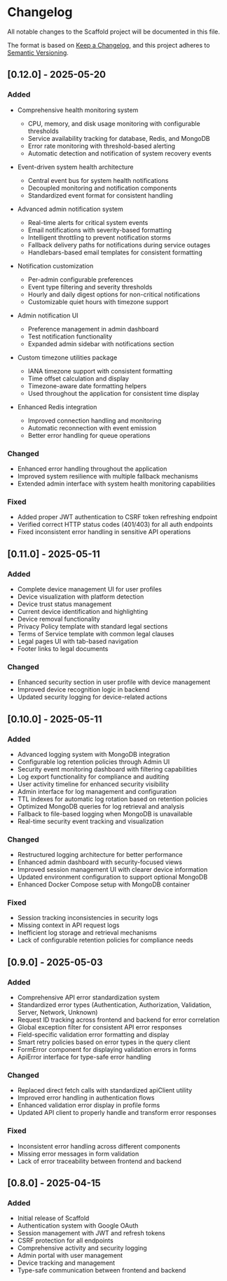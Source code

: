 # Changelog

All notable changes to the Scaffold project will be documented in this file.

The format is based on [Keep a Changelog](https://keepachangelog.com/en/1.0.0/),
and this project adheres to [Semantic Versioning](https://semver.org/spec/v2.0.0.html).

## [0.12.0] - 2025-05-20

### Added

- Comprehensive health monitoring system

  - CPU, memory, and disk usage monitoring with configurable thresholds
  - Service availability tracking for database, Redis, and MongoDB
  - Error rate monitoring with threshold-based alerting
  - Automatic detection and notification of system recovery events

- Event-driven system health architecture

  - Central event bus for system health notifications
  - Decoupled monitoring and notification components
  - Standardized event format for consistent handling

- Advanced admin notification system

  - Real-time alerts for critical system events
  - Email notifications with severity-based formatting
  - Intelligent throttling to prevent notification storms
  - Fallback delivery paths for notifications during service outages
  - Handlebars-based email templates for consistent formatting

- Notification customization

  - Per-admin configurable preferences
  - Event type filtering and severity thresholds
  - Hourly and daily digest options for non-critical notifications
  - Customizable quiet hours with timezone support

- Admin notification UI

  - Preference management in admin dashboard
  - Test notification functionality
  - Expanded admin sidebar with notifications section

- Custom timezone utilities package

  - IANA timezone support with consistent formatting
  - Time offset calculation and display
  - Timezone-aware date formatting helpers
  - Used throughout the application for consistent time display

- Enhanced Redis integration
  - Improved connection handling and monitoring
  - Automatic reconnection with event emission
  - Better error handling for queue operations

### Changed

- Enhanced error handling throughout the application
- Improved system resilience with multiple fallback mechanisms
- Extended admin interface with system health monitoring capabilities

### Fixed

- Added proper JWT authentication to CSRF token refreshing endpoint
- Verified correct HTTP status codes (401/403) for all auth endpoints
- Fixed inconsistent error handling in sensitive API operations

## [0.11.0] - 2025-05-11

### Added

- Complete device management UI for user profiles
- Device visualization with platform detection
- Device trust status management
- Current device identification and highlighting
- Device removal functionality
- Privacy Policy template with standard legal sections
- Terms of Service template with common legal clauses
- Legal pages UI with tab-based navigation
- Footer links to legal documents

### Changed

- Enhanced security section in user profile with device management
- Improved device recognition logic in backend
- Updated security logging for device-related actions

## [0.10.0] - 2025-05-11

### Added

- Advanced logging system with MongoDB integration
- Configurable log retention policies through Admin UI
- Security event monitoring dashboard with filtering capabilities
- Log export functionality for compliance and auditing
- User activity timeline for enhanced security visibility
- Admin interface for log management and configuration
- TTL indexes for automatic log rotation based on retention policies
- Optimized MongoDB queries for log retrieval and analysis
- Fallback to file-based logging when MongoDB is unavailable
- Real-time security event tracking and visualization

### Changed

- Restructured logging architecture for better performance
- Enhanced admin dashboard with security-focused views
- Improved session management UI with clearer device information
- Updated environment configuration to support optional MongoDB
- Enhanced Docker Compose setup with MongoDB container

### Fixed

- Session tracking inconsistencies in security logs
- Missing context in API request logs
- Inefficient log storage and retrieval mechanisms
- Lack of configurable retention policies for compliance needs

## [0.9.0] - 2025-05-03

### Added

- Comprehensive API error standardization system
- Standardized error types (Authentication, Authorization, Validation, Server, Network, Unknown)
- Request ID tracking across frontend and backend for error correlation
- Global exception filter for consistent API error responses
- Field-specific validation error formatting and display
- Smart retry policies based on error types in the query client
- FormError component for displaying validation errors in forms
- ApiError interface for type-safe error handling

### Changed

- Replaced direct fetch calls with standardized apiClient utility
- Improved error handling in authentication flows
- Enhanced validation error display in profile forms
- Updated API client to properly handle and transform error responses

### Fixed

- Inconsistent error handling across different components
- Missing error messages in form validation
- Lack of error traceability between frontend and backend

## [0.8.0] - 2025-04-15

### Added

- Initial release of Scaffold
- Authentication system with Google OAuth
- Session management with JWT and refresh tokens
- CSRF protection for all endpoints
- Comprehensive activity and security logging
- Admin portal with user management
- Device tracking and management
- Type-safe communication between frontend and backend

